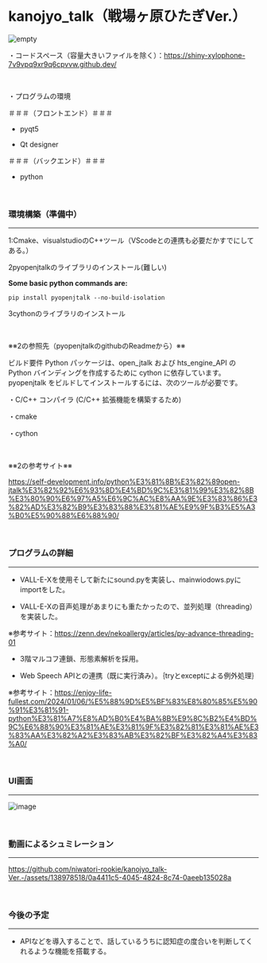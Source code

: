 # kanojyo_talk（戦場ヶ原ひたぎVer.）

![empty](https://github.com/niwatori-rookie/kanojyo_talk/assets/138978518/37f341b3-b913-406a-9a64-c52ce05e070d)

・コードスペース（容量大きいファイルを除く）：https://shiny-xylophone-7v9vpq9xr9q6cpvvw.github.dev/


<br>


・プログラムの環境

＃＃＃（フロントエンド）＃＃＃

+ pyqt5

+ Qt designer

＃＃＃（バックエンド）＃＃＃

+ python


<br>

### 環境構築（準備中）

---------------------------------------------------------------------------

1:Cmake、visualstudioのC++ツール（VScodeとの連携も必要だかすでにしてある。）

2pyopenjtalkのライブラリのインストール(難しい)　　　

**Some basic python commands are:**
```
pip install pyopenjtalk --no-build-isolation
```

3cythonのライブラリのインストール


<br>


※※2の参照先（pyopenjtalkのgithubのReadmeから）※※

ビルド要件
Python パッケージは、open_jtalk および hts_engine_API の Python バインディングを作成するために cython に依存しています。 pyopenjtalk をビルドしてインストールするには、次のツールが必要です。

・C/C++ コンパイラ (C/C++ 拡張機能を構築するため)

・cmake

・cython        



<br>

※※2の参考サイト※※

https://self-development.info/python%E3%81%8B%E3%82%89open-jtalk%E3%82%92%E6%93%8D%E4%BD%9C%E3%81%99%E3%82%8B%E3%80%90%E6%97%A5%E6%9C%AC%E8%AA%9E%E3%83%86%E3%82%AD%E3%82%B9%E3%83%88%E3%81%AE%E9%9F%B3%E5%A3%B0%E5%90%88%E6%88%90/


<br>

### プログラムの詳細

---------------------------------------------------------------------------

+ VALL-E-Xを使用そして新たにsound.pyを実装し、mainwiodows.pyにimportをした。

+ VALL-E-Xの音声処理があまりにも重たかったので、並列処理（threading）を実装した。

※参考サイト：https://zenn.dev/nekoallergy/articles/py-advance-threading-01

+ 3階マルコフ連鎖、形態素解析を採用。

+ Web Speech APIとの連携（既に実行済み）。｛tryとexceptによる例外処理｝

※参考サイト：https://enjoy-life-fullest.com/2024/01/06/%E5%88%9D%E5%BF%83%E8%80%85%E5%90%91%E3%81%91-python%E3%81%A7%E8%AD%B0%E4%BA%8B%E9%8C%B2%E4%BD%9C%E6%88%90%E3%81%AE%E3%81%9F%E3%82%81%E3%81%AE%E3%83%AA%E3%82%A2%E3%83%AB%E3%82%BF%E3%82%A4%E3%83%A0/



<br>



### UI画面

---------------------------------------------------------------------------

![image](https://github.com/niwatori-rookie/kanojyo_talk-Ver.-/assets/138978518/d36fd2dc-37d2-4a2e-a309-bc0d159690be)



<br>



### 動画によるシュミレーション

---------------------------------------------------------------------------


https://github.com/niwatori-rookie/kanojyo_talk-Ver.-/assets/138978518/0a4411c5-4045-4824-8c74-0aeeb135028a




<br>




### 今後の予定

---------------------------------------------------------------------------

+ APIなどを導入することで、話しているうちに認知症の度合いを判断してくれるような機能を搭載する。





